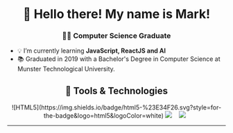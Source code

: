 <h1 align="center">👋 Hello there! My name is Mark!</h1>
<h3 align="center">👨‍💻 Computer Science Graduate</h3>

- 💡 I’m currently learning **JavaScript, ReactJS and AI**
- 📚 Graduated in 2019 with a Bachelor's Degree in Computer Science at Munster Technological University.

<h2 align="center"> 🔭 Tools & Technologies</h2>
<p align="center">
  ![HTML5](https://img.shields.io/badge/html5-%23E34F26.svg?style=for-the-badge&logo=html5&logoColor=white) 
  <img src="https://img.shields.io/badge/react%20-%2300D9FF.svg?&style=for-the-badge&logo=react&logoColor=white" />&nbsp;&nbsp;&nbsp;
  <img src="https://img.shields.io/badge/tailwind-css%20-%231572B6.svg?&style=for-the-badge&logo=tailwind-css&logoColor=white" />&nbsp;&nbsp;

<hr>
